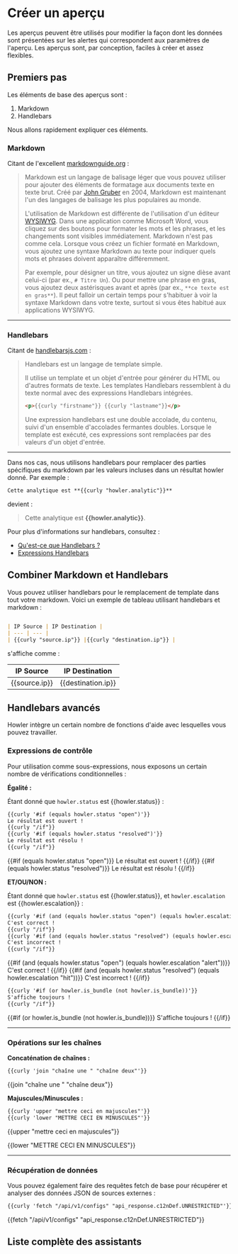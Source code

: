 # Créer un aperçu

Les aperçus peuvent être utilisés pour modifier la façon dont les données sont présentées sur les alertes qui correspondent aux paramètres de l'aperçu. Les aperçus sont, par conception, faciles à créer et assez flexibles.

## Premiers pas

Les éléments de base des aperçus sont :

1. Markdown
2. Handlebars

Nous allons rapidement expliquer ces éléments.

### Markdown

Citant de l'excellent [markdownguide.org](https://www.markdownguide.org/getting-started/) :

> Markdown est un langage de balisage léger que vous pouvez utiliser pour ajouter des éléments de formatage aux documents texte en texte brut. Créé par [John Gruber](https://daringfireball.net/projects/markdown/) en 2004, Markdown est maintenant l'un des langages de balisage les plus populaires au monde.
>
> L'utilisation de Markdown est différente de l'utilisation d'un éditeur [WYSIWYG](https://en.wikipedia.org/wiki/WYSIWYG). Dans une application comme Microsoft Word, vous cliquez sur des boutons pour formater les mots et les phrases, et les changements sont visibles immédiatement. Markdown n'est pas comme cela. Lorsque vous créez un fichier formaté en Markdown, vous ajoutez une syntaxe Markdown au texte pour indiquer quels mots et phrases doivent apparaître différemment.
>
> Par exemple, pour désigner un titre, vous ajoutez un signe dièse avant celui-ci (par ex., `# Titre Un`). Ou pour mettre une phrase en gras, vous ajoutez deux astérisques avant et après (par ex., `**ce texte est en gras**`). Il peut falloir un certain temps pour s'habituer à voir la syntaxe Markdown dans votre texte, surtout si vous êtes habitué aux applications WYSIWYG.

---

### Handlebars

Citant de [handlebarsjs.com](https://handlebarsjs.com/guide/) :

> Handlebars est un langage de template simple.
>
> Il utilise un template et un objet d'entrée pour générer du HTML ou d'autres formats de texte. Les templates Handlebars ressemblent à du texte normal avec des expressions Handlebars intégrées.
>
>```html
> <p>{{curly "firstname"}} {{curly "lastname"}}</p>
>```
>
> Une expression handlebars est une double accolade, du contenu, suivi d'un ensemble d'accolades fermantes doubles. Lorsque le template est exécuté, ces expressions sont remplacées par des valeurs d'un objet d'entrée.

---

Dans nos cas, nous utilisons handlebars pour remplacer des parties spécifiques du markdown par les valeurs incluses dans un résultat howler donné. Par exemple :

```markdown
Cette analytique est **{{curly "howler.analytic"}}**
```

devient :

> Cette analytique est **{{howler.analytic}}**.

Pour plus d'informations sur handlebars, consultez :

- [Qu'est-ce que Handlebars ?](https://handlebarsjs.com/guide/#what-is-handlebars)
- [Expressions Handlebars](https://handlebarsjs.com/guide/expressions.html)

## Combiner Markdown et Handlebars

Vous pouvez utiliser handlebars pour le remplacement de template dans tout votre markdown. Voici un exemple de tableau utilisant handlebars et markdown :

```markdown

| IP Source | IP Destination |
| --- | --- |
| {{curly "source.ip"}} |{{curly "destination.ip"}} |
```

s'affiche comme :

| IP Source | IP Destination |
| --- | --- |
| {{source.ip}} |{{destination.ip}} |

## Handlebars avancés

Howler intègre un certain nombre de fonctions d'aide avec lesquelles vous pouvez travailler.

### Expressions de contrôle

Pour utilisation comme sous-expressions, nous exposons un certain nombre de vérifications conditionnelles :

**Égalité :**

Étant donné que `howler.status` est {{howler.status}} :

```markdown
{{curly '#if (equals howler.status "open")'}}
Le résultat est ouvert !
{{curly "/if"}}
{{curly '#if (equals howler.status "resolved")'}}
Le résultat est résolu !
{{curly "/if"}}
```

{{#if (equals howler.status "open")}}
Le résultat est ouvert !
{{/if}}
{{#if (equals howler.status "resolved")}}
Le résultat est résolu !
{{/if}}

**ET/OU/NON :**

Étant donné que `howler.status` est {{howler.status}}, et `howler.escalation` est {{howler.escalation}} :

```markdown
{{curly '#if (and (equals howler.status "open") (equals howler.escalation "alert"))'}}
C'est correct !
{{curly "/if"}}
{{curly '#if (and (equals howler.status "resolved") (equals howler.escalation "hit"))'}}
C'est incorrect !
{{curly "/if"}}
```

{{#if (and (equals howler.status "open") (equals howler.escalation "alert"))}}
C'est correct !
{{/if}}
{{#if (and (equals howler.status "resolved") (equals howler.escalation "hit"))}}
C'est incorrect !
{{/if}}

```markdown
{{curly '#if (or howler.is_bundle (not howler.is_bundle))'}}
S'affiche toujours !
{{curly "/if"}}
```

{{#if (or howler.is_bundle (not howler.is_bundle))}}
S'affiche toujours !
{{/if}}

---

### Opérations sur les chaînes

**Concaténation de chaînes :**

```markdown
{{curly 'join "chaîne une " "chaîne deux"'}}
```

{{join "chaîne une " "chaîne deux"}}

**Majuscules/Minuscules :**

```markdown
{{curly 'upper "mettre ceci en majuscules"'}}
{{curly 'lower "METTRE CECI EN MINUSCULES"'}}
```

{{upper "mettre ceci en majuscules"}}

{{lower "METTRE CECI EN MINUSCULES"}}

---

### Récupération de données

Vous pouvez également faire des requêtes fetch de base pour récupérer et analyser des données JSON de sources externes :

```markdown
{{curly 'fetch "/api/v1/configs" "api_response.c12nDef.UNRESTRICTED"'}}
```

{{fetch "/api/v1/configs" "api_response.c12nDef.UNRESTRICTED"}}

## Liste complète des assistants

